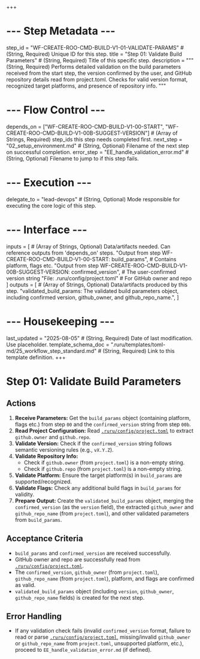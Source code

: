 +++
# --- Step Metadata ---
step_id = "WF-CREATE-ROO-CMD-BUILD-V1-01-VALIDATE-PARAMS" # (String, Required) Unique ID for this step.
title = "Step 01: Validate Build Parameters" # (String, Required) Title of this specific step.
description = """
(String, Required) Performs detailed validation on the build parameters received from the start step,
the version confirmed by the user, and GitHub repository details read from project.toml.
Checks for valid version format, recognized target platforms, and presence of repository info.
"""

# --- Flow Control ---
depends_on = ["WF-CREATE-ROO-CMD-BUILD-V1-00-START", "WF-CREATE-ROO-CMD-BUILD-V1-00B-SUGGEST-VERSION"] # (Array of Strings, Required) step_ids this step needs completed first.
next_step = "02_setup_environment.md" # (String, Optional) Filename of the next step on successful completion.
error_step = "EE_handle_validation_error.md" # (String, Optional) Filename to jump to if this step fails.

# --- Execution ---
delegate_to = "lead-devops" # (String, Optional) Mode responsible for executing the core logic of this step.

# --- Interface ---
inputs = [ # (Array of Strings, Optional) Data/artifacts needed. Can reference outputs from 'depends_on' steps.
    "Output from step WF-CREATE-ROO-CMD-BUILD-V1-00-START: build_params", # Contains platform, flags etc.
    "Output from step WF-CREATE-ROO-CMD-BUILD-V1-00B-SUGGEST-VERSION: confirmed_version", # The user-confirmed version string
    "File: .ruru/config/project.toml" # For GitHub owner and repo
]
outputs = [ # (Array of Strings, Optional) Data/artifacts produced by this step.
    "validated_build_params: The validated build parameters object, including confirmed version, github_owner, and github_repo_name.",
]

# --- Housekeeping ---
last_updated = "2025-08-05" # (String, Required) Date of last modification. Use placeholder.
template_schema_doc = ".ruru/templates/toml-md/25_workflow_step_standard.md" # (String, Required) Link to this template definition.
+++

# Step 01: Validate Build Parameters

## Actions

1.  **Receive Parameters:** Get the `build_params` object (containing platform, flags etc.) from step `00` and the `confirmed_version` string from step `00b`.
2.  **Read Project Configuration:** Read [`.ruru/config/project.toml`](.ruru/config/project.toml:1) to extract `github.owner` and `github.repo`.
3.  **Validate Version:** Check if the `confirmed_version` string follows semantic versioning rules (e.g., `vX.Y.Z`).
4.  **Validate Repository Info:**
    *   Check if `github.owner` (from `project.toml`) is a non-empty string.
    *   Check if `github.repo` (from `project.toml`) is a non-empty string.
5.  **Validate Platform:** Ensure the target platform(s) in `build_params` are supported/recognized.
6.  **Validate Flags:** Check any additional build flags in `build_params` for validity.
7.  **Prepare Output:** Create the `validated_build_params` object, merging the `confirmed_version` (as the `version` field), the extracted `github_owner` and `github_repo_name` (from `project.toml`), and other validated parameters from `build_params`.

## Acceptance Criteria

*   `build_params` and `confirmed_version` are received successfully.
*   GitHub owner and repo are successfully read from [`.ruru/config/project.toml`](.ruru/config/project.toml:1).
*   The `confirmed_version`, `github_owner` (from `project.toml`), `github_repo_name` (from `project.toml`), platform, and flags are confirmed as valid.
*   `validated_build_params` object (including `version`, `github_owner`, `github_repo_name` fields) is created for the next step.

## Error Handling

*   If any validation check fails (invalid `confirmed_version` format, failure to read or parse [`.ruru/config/project.toml`](.ruru/config/project.toml:1), missing/invalid `github_owner` or `github_repo_name` from `project.toml`, unsupported platform, etc.), proceed to `EE_handle_validation_error.md` (if defined).
